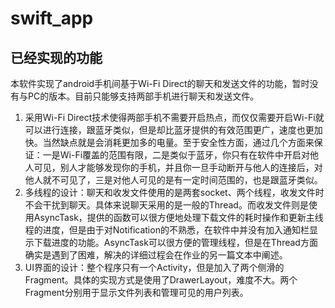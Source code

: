 # swift_app

## 已经实现的功能

本软件实现了android手机间基于Wi-Fi Direct的聊天和发送文件的功能，暂时没有与PC的版本。目前只能够支持两部手机进行聊天和发送文件。
1. 采用Wi-Fi Direct技术使得两部手机不需要开启热点，而仅仅需要开启Wi-Fi就可以进行连接，跟蓝牙类似，但是却比蓝牙提供的有效范围更广，速度也更加快。当然缺点就是会消耗更加多的电量。至于安全性方面，通过几个方面来保证：一是Wi-Fi覆盖的范围有限，二是类似于蓝牙，你只有在软件中开启对他人可见，别人才能够发现你的手机，并且你一旦手动断开与他人的连接后，对他人就不可见了，三是对他人可见的是有一定时间范围的，也是跟蓝牙类似。
2. 多线程的设计：聊天和收发文件使用的是两套socket、两个线程，收发文件时不会干扰到聊天。具体来说聊天采用的是一般的Thread。而收发文件则是使用AsyncTask，提供的函数可以很方便地处理下载文件的耗时操作和更新主线程的进度，但是由于对Notification的不熟悉，在软件中并没有加入通知栏显示下载进度的功能。AsyncTask可以很方便的管理线程，但是在Thread方面确实是遇到了困难，解决的详细过程会在作业的另一篇文本中阐述。
3. UI界面的设计：整个程序只有一个Activity，但是加入了两个侧滑的Fragment。具体的实现方式是使用了DrawerLayout，难度不大。两个Fragment分别用于显示文件列表和管理可见的用户列表。
